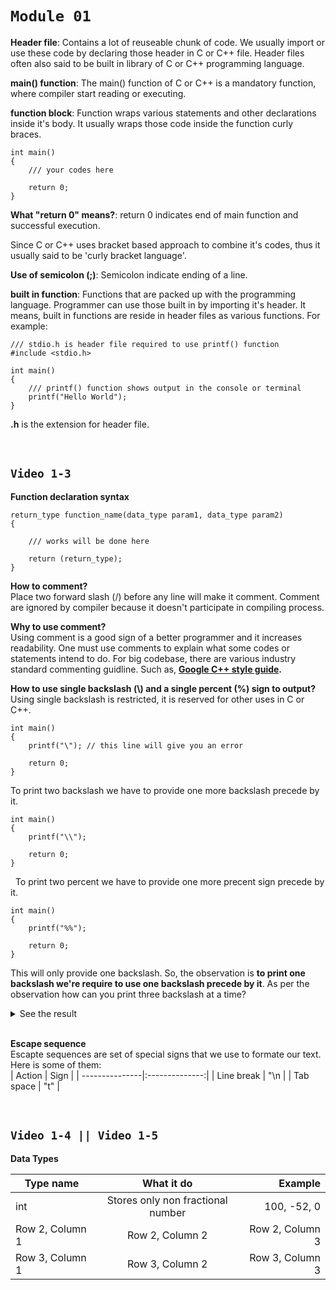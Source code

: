 # ```Module 01```

**Header file**: Contains a lot of reuseable chunk of code. We usually import or use these code by declaring those header in C or C++ file. Header files often also said to be built in library of C or C++ programming language.

**main() function**: The main() function of C or C++ is a mandatory function, where compiler start reading or executing.

**function block**: Function wraps various statements and other declarations inside it's body. It usually wraps those code inside the function curly braces.

```
int main()
{
    /// your codes here

    return 0;
}
```

**What "return 0" means?**: return 0 indicates end of main function and successful execution.

Since C or C++ uses bracket based approach to combine it's codes, thus it usually said to be 'curly bracket language'.

**Use of semicolon (;)**: Semicolon indicate ending of a line.

**built in function**: Functions that are packed up with the programming language. Programmer can use those built in by importing it's header. It means, built in functions are reside in header files as various functions. For example:

```
/// stdio.h is header file required to use printf() function
#include <stdio.h>

int main()
{
    /// printf() function shows output in the console or terminal
    printf("Hello World");
}
```

**.h** is the extension for header file.

&nbsp;

## ```Video 1-3```

**Function declaration syntax**

```
return_type function_name(data_type param1, data_type param2)
{

    /// works will be done here

    return (return_type);
}
```

**How to comment?**  
Place two forward slash (/) before any line will make it comment. Comment are ignored by compiler because it doesn't participate in compiling process.

**Why to use comment?**  
Using comment is a good sign of a better programmer and it increases readability. One must use comments to explain what some codes or statements intend to do. For big codebase, there are various industry standard commenting guidline. Such as, **[Google C++ style guide](https://google.github.io/styleguide/cppguide.html).**

**How to use single backslash (\\) and a single percent (%) sign to output?**  
Using single backslash is restricted, it is reserved for other uses in C or C++.

```
int main()
{
    printf("\"); // this line will give you an error

    return 0;
}
```

To print two backslash we have to provide one more backslash precede by it.

```
int main()
{
    printf("\\");

    return 0;
}
```

&nbsp;
To print two percent we have to provide one more precent sign precede by it.

```
int main()
{
    printf("%%");

    return 0;
}
```

This will only provide one backslash. So, the observation is **to print one backslash we're require to use one backslash precede by it**. As per the observation how can you print three backslash at a time?

<details>
<summary>See the result</summary>

```
int main()
{
    printf("\\\\\\");

    return 0;
}
```

</details>
&nbsp;

**Escape sequence**  
Escapte sequences are set of special signs that we use to formate our text. Here is some of them:  
| Action | Sign |
| ---------------|:--------------:|
| Line break | "\n |
| Tab space | "t" |

&nbsp;

## ```Video 1-4 || Video 1-5```

**Data Types**

| Type name | What it do | Example |
| ---------------|:--------------:| ---------------:|
| int | Stores only non fractional number | 100, -52, 0 |
| Row 2, Column 1 | Row 2, Column 2 | Row 2, Column 3 |
| Row 3, Column 1 | Row 3, Column 2 | Row 3, Column 3 |
